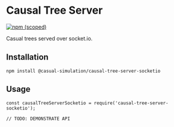 # Causal Tree Server

[![npm (scoped)](https://img.shields.io/npm/v/@casual-simulation/causal-tree-server-socketio.svg)](https://www.npmjs.com/package/@casual-simulation/causal-tree-server-socketio)

Casual trees served over socket.io.

## Installation

```
npm install @casual-simulation/causal-tree-server-socketio
```

## Usage

```
const causalTreeServerSocketio = require('causal-tree-server-socketio');

// TODO: DEMONSTRATE API
```
